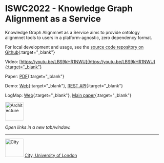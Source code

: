 # ISWC2022 - Knowledge Graph Alignment as a Service

Knowledge Graph Alignmnet as a Service aims to provide ontology alignmnet tools to users in a platform-agnostic, zero dependency format.

For local development and usage, see the [source code repository on Github](https://github.com/rupson/knowledge-graph-alignment-as-a-service){:target="_blank"}

Video: [https://youtu.be/LBS9kHR1NWU](https://youtu.be/LBS9kHR1NWU){:target="_blank"}

Paper: [PDF](https://drive.google.com/file/d/1Ov3NNmB9nk_01Q5TcWM_i_g2wIxDhuIO/view){:target="_blank"}

Demo: [Web](http://krrwebtools.cs.ox.ac.uk:3000){:target="_blank"}, [REST API](http://krrwebtools.cs.ox.ac.uk:4000){:target="_blank"}

LogMap: [Web](https://github.com/ernestojimenezruiz/logmap-matcher){:target="_blank"}, [Main paper](http://www.cs.ox.ac.uk/files/4801/LogMap_ecai2012.pdf){:target="_blank"}


<img src="https://raw.githubusercontent.com/turing-knowledge-graphs/teaching/main" width="60" alt="Architecture">  



*Open links in a new tab/window.*




---

<img src="https://raw.githubusercontent.com/turing-knowledge-graphs/teaching/main/city/city-logo.jpg" width="60" alt="City">   [City, University of London](https://www.city.ac.uk/)
